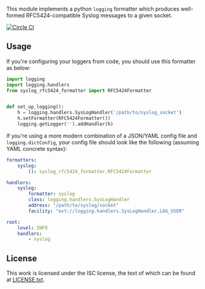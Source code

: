 This module implements a python `logging` formatter which produces well-formed RFC5424-compatible Syslog messages to a given socket.

[![Circle CI](https://circleci.com/gh/EasyPost/syslog-rfc5424-formatter.svg?style=svg)](https://circleci.com/gh/EasyPost/syslog-rfc5424-formatter)

## Usage

If you're configuring your loggers from code, you should use this formatter as below:

```python
import logging
import logging.handlers
from syslog_rfc5424_formatter import RFC5424Formatter


def set_up_logging():
    h = logging.handlers.SysLogHandler('/path/to/syslog_socket')
    h.setFormatter(RFC5424Formatter())
    logging.getLogger('').addHandler(h)
```


If you're using a more modern combination of a JSON/YAML config file and `logging.dictConfig`, your config file should look like the following (assuming YAML concrete syntax):

```yaml
formatters:
    syslog:
        (): syslog_rfc5424_formatter.RFC5424Formatter

handlers:
    syslog:
        formatter: syslog
        class: logging.handlers.SysLogHandler
        address: "/path/to/syslog/socket"
        facility: "ext://logging.handlers.SysLogHandler.LOG_USER"

root:
    level: INFO
    handlers:
        - syslog
```

## License

This work is licensed under the ISC license, the text of which can be found at [LICENSE.txt](LICENSE.txt).
